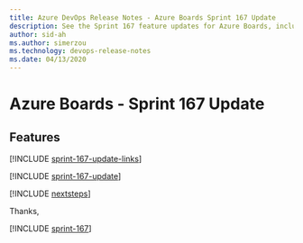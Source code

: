```yaml
---
title: Azure DevOps Release Notes - Azure Boards Sprint 167 Update
description: See the Sprint 167 feature updates for Azure Boards, including next steps.
author: sid-ah
ms.author: simerzou
ms.technology: devops-release-notes
ms.date: 04/13/2020
---
```


# Azure Boards - Sprint 167 Update

## Features

[!INCLUDE [sprint-167-update-links](../includes/boards/sprint-167-update-links.md)]

[!INCLUDE [sprint-167-update](../includes/boards/sprint-167-update.md)]

[!INCLUDE [nextsteps](../includes/nextsteps.md)]

Thanks,

[!INCLUDE [sprint-167](../includes/signer/sprint-167.md)]

